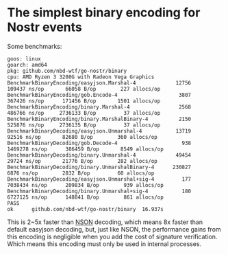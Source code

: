 # The simplest binary encoding for Nostr events

Some benchmarks:

```
goos: linux
goarch: amd64
pkg: github.com/nbd-wtf/go-nostr/binary
cpu: AMD Ryzen 3 3200G with Radeon Vega Graphics
BenchmarkBinaryEncoding/easyjson.Marshal-4         	   12756	    109437 ns/op	   66058 B/op	     227 allocs/op
BenchmarkBinaryEncoding/gob.Encode-4               	    3807	    367426 ns/op	  171456 B/op	    1501 allocs/op
BenchmarkBinaryEncoding/binary.Marshal-4           	    2568	    486766 ns/op	 2736133 B/op	      37 allocs/op
BenchmarkBinaryEncoding/binary.MarshalBinary-4     	    2150	    525876 ns/op	 2736135 B/op	      37 allocs/op
BenchmarkBinaryDecoding/easyjson.Unmarshal-4       	   13719	     92516 ns/op	   82680 B/op	     360 allocs/op
BenchmarkBinaryDecoding/gob.Decode-4               	     938	   1469278 ns/op	  386459 B/op	    8549 allocs/op
BenchmarkBinaryDecoding/binary.Unmarshal-4         	   49454	     29724 ns/op	   21776 B/op	     282 allocs/op
BenchmarkBinaryDecoding/binary.UnmarshalBinary-4   	  230827	      6876 ns/op	    2832 B/op	      60 allocs/op
BenchmarkBinaryDecoding/easyjson.Unmarshal+sig-4   	     177	   7038434 ns/op	  209834 B/op	     939 allocs/op
BenchmarkBinaryDecoding/binary.Unmarshal+sig-4     	     180	   6727125 ns/op	  148841 B/op	     861 allocs/op
PASS
ok  	github.com/nbd-wtf/go-nostr/binary	16.937s
```

This is 2~5x faster than [NSON](../nson) decoding, which means 8x faster than default easyjson decoding,
but, just like NSON, the performance gains from this encoding is negligible when you add the cost of
signature verification. Which means this encoding must only be used in internal processes.
